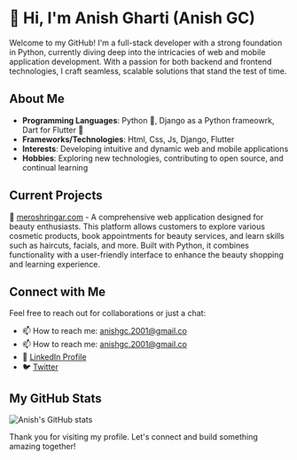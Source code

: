 # 👋 Hi, I'm Anish Gharti (Anish GC)

Welcome to my GitHub! I'm a full-stack developer with a strong foundation in Python, currently diving deep into the intricacies of web and mobile application development. With a passion for both backend and frontend technologies, I craft seamless, scalable solutions that stand the test of time.

## About Me

- **Programming Languages**: Python 🐍, Django as a Python frameowrk, Dart for Flutter 📱
- **Frameworks/Technologies**: Html, Css, Js, Django, Flutter
- **Interests**: Developing intuitive and dynamic web and mobile applications
- **Hobbies**: Exploring new technologies, contributing to open source, and continual learning

## Current Projects

🔗 [meroshringar.com](http://meroshringar.com) - A comprehensive web application designed for beauty enthusiasts. This platform allows customers to explore various cosmetic products, book appointments for beauty services, and        learn skills such as haircuts, facials, and more. Built with Python, it combines functionality with a user-friendly interface to enhance the beauty shopping and learning experience.


## Connect with Me

Feel free to reach out for collaborations or just a chat:
- 📫 How to reach me: [anishgc.2001@gmail.co](mailto:anishgc.2001@gmail.com)
- 📫 How to reach me: [anishgc.2001@gmail.co](mailto:anishgharti10@gmail.com)
- 💼 [LinkedIn Profile](https://www.linkedin.com/in/yourprofile)
- 🐦 [Twitter](https://twitter.com/yourusername)

## My GitHub Stats

![Anish's GitHub stats](https://github-readme-stats.vercel.app/api?username=Anish-gharti&show_icons=true&theme=radical)

Thank you for visiting my profile. Let's connect and build something amazing together!
